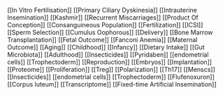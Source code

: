 [[In Vitro Fertilisation]]
[[Primary Ciliary Dyskinesia]]
[[Intrauterine Insemination]]
[[Kashmir]]
[[Recurrent Miscarriages]]
[[Product Of Conception]]
[[Consanguineous Population]]
[[Fertilization]]
[[ICSI]]
[[Sperm Selection]]
[[Cumulus Oophorous]]
[[Delivery]]
[[Bone Marrow Transplantation]]
[[Fetal Outcome]]
[[Fanconi Anemia]]
[[Maternal Outcome]]
[[Aging]]
[[Childhood]]
[[Infancy]]
[[Dietary Intake]]
[[Gut Microbiota]]
[[Adulthood]]
[[Insecticides]]
[[Pyridaben]]
[[endometrial cells]]
[[Trophectoderm]]
[[Reproduction]]
[[Embryos]]
[[Implantation]]
[[Proteome]]
[[Proliferation]]
[[Treg]]
[[Polarization]]
[[Th17]]
[[Menscs]]
[[Insecticides]]
[[endometrial cells]]
[[Trophectoderm]]
[[Flufenoxuron]]
[[Corpus luteum]]
[[Transcriptome]]
[[Fixed-time Artificial Insemination]]
